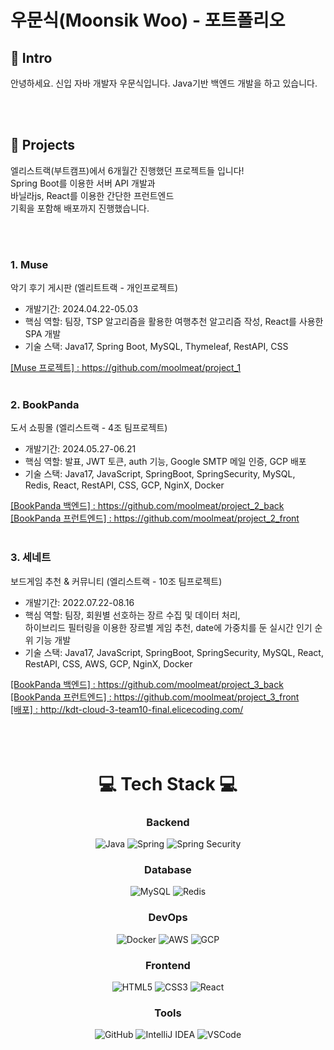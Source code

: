 # 우문식(Moonsik Woo) - 포트폴리오

<h2>👋 Intro</h2>
<p>안녕하세요. 신입 자바 개발자 우문식입니다. Java기반 백엔드 개발을 하고 있습니다.</p>
<br><br>
<h2>📝 Projects</h2>
<p>엘리스트랙(부트캠프)에서 6개월간 진행했던 프로젝트들 입니다!<br>Spring Boot를 이용한 서버 API 개발과 <br>바닐라js, React를 이용한 간단한 프런트엔드 <br>기획을 포함해 배포까지 진행했습니다.</p>
<br><br>
<h3>1. Muse</h3>
<p>악기 후기 게시판 (엘리트트랙 - 개인프로젝트)</p>
<ul>
  <li>개발기간: 2024.04.22-05.03</li>
  <li>핵심 역할: 팀장, TSP 알고리즘을 활용한 여행추천 알고리즘 작성, React를 사용한 SPA 개발</li>
  <li>기술 스택: Java17, Spring Boot, MySQL, Thymeleaf, RestAPI, CSS</li>
</ul>
<a href="https://github.com/moolmeat/project_1">[Muse 프로젝트] : https://github.com/moolmeat/project_1</a>
<br><br>
<h3>2. BookPanda</h3>
<p>도서 쇼핑몰 (엘리스트랙 - 4조 팀프로젝트)</p>
<ul>
  <li>개발기간: 2024.05.27-06.21</li>
  <li>핵심 역할: 발표, JWT 토큰, auth 기능, Google SMTP 메일 인증, GCP 배포</li>
  <li>기술 스택: Java17, JavaScript, SpringBoot, SpringSecurity, MySQL, <br>Redis, React, RestAPI, CSS, GCP, NginX, Docker</li>
</ul>
<a href="https://github.com/moolmeat/project_2_back">[BookPanda 백엔드] : https://github.com/moolmeat/project_2_back</a><br>
<a href="https://github.com/moolmeat/project_2_front">[BookPanda 프런트엔드] : https://github.com/moolmeat/project_2_front</a>
<br><br>
<h3>3. 세네트 </h3>
<p>보드게임 추천 & 커뮤니티 (엘리스트랙 - 10조 팀프로젝트)</p>
<ul>
  <li>개발기간: 2022.07.22-08.16</li>
  <li>핵심 역할: 팀장, 회원별 선호하는 장르 수집 및 데이터 처리, <br>하이브리드 필터링을 이용한 장르별 게임 추천, date에 가중치를 둔 실시간 인기 순위 기능 개발</li>
  <li>기술 스택: Java17, JavaScript, SpringBoot, SpringSecurity, MySQL, React,<br>RestAPI, CSS, AWS, GCP, NginX, Docker</li>
</ul>
<a href="https://github.com/moolmeat/project_3_back">[BookPanda 백엔드] : https://github.com/moolmeat/project_3_back</a><br>
<a href="https://github.com/moolmeat/project_3_front">[BookPanda 프런트엔드] : https://github.com/moolmeat/project_3_front</a><br>
<a href="http://kdt-cloud-3-team10-final.elicecoding.com/">[배포] : http://kdt-cloud-3-team10-final.elicecoding.com/</a>
<br><br><br><br>
<h1 align="center">💻 Tech Stack 💻</h1>

<h3 align="center">Backend</h3>
<p align="center">
  <img src="https://img.shields.io/badge/Java-ED8B00?style=for-the-badge&logo=openjdk&logoColor=white" alt="Java"/>
  <img src="https://img.shields.io/badge/Spring-6DB33F?style=for-the-badge&logo=spring&logoColor=white" alt="Spring"/>
  <img src="https://img.shields.io/badge/Spring_Security-6DB33F?style=for-the-badge&logo=Spring-Security&logoColor=white" alt="Spring Security"/>
</p>

<h3 align="center">Database</h3>
<p align="center">
  <img src="https://img.shields.io/badge/MySQL-00000F?style=for-the-badge&logo=mysql&logoColor=white" alt="MySQL"/>
  <img src="https://img.shields.io/badge/redis-%23DD0031.svg?&style=for-the-badge&logo=redis&logoColor=white" alt="Redis"/>
</p>

<h3 align="center">DevOps</h3>
<p align="center">
  <img src="https://img.shields.io/badge/docker-%230db7ed.svg?style=for-the-badge&logo=docker&logoColor=white" alt="Docker"/>
  <img src="https://img.shields.io/badge/Amazon_AWS-FF9900?style=for-the-badge&logo=amazonaws&logoColor=white" alt="AWS"/>
  <img src="https://img.shields.io/badge/Google_Cloud-4285F4?style=for-the-badge&logo=google-cloud&logoColor=white" alt="GCP"/>
</p>

<h3 align="center">Frontend</h3>
<p align="center">
  <img src="https://img.shields.io/badge/HTML-239120?style=for-the-badge&logo=html5&logoColor=white" alt="HTML5"/>
  <img src="https://img.shields.io/badge/CSS-239120?&style=for-the-badge&logo=css3&logoColor=white" alt="CSS3"/>
  <img src="https://img.shields.io/badge/React-20232A?style=for-the-badge&logo=react&logoColor=61DAFB" alt="React"/>
</p>

<h3 align="center">Tools</h3>
<p align="center">
  <img src="https://img.shields.io/badge/GitHub-100000?style=for-the-badge&logo=github&logoColor=white" alt="GitHub"/>
  <img src="https://img.shields.io/badge/IntelliJ_IDEA-000000.svg?style=for-the-badge&logo=intellij-idea&logoColor=white" alt="IntelliJ IDEA"/>
  <img src="https://img.shields.io/badge/Made%20for-VSCode-1f425f.svg" alt="VSCode"/>
</p>
